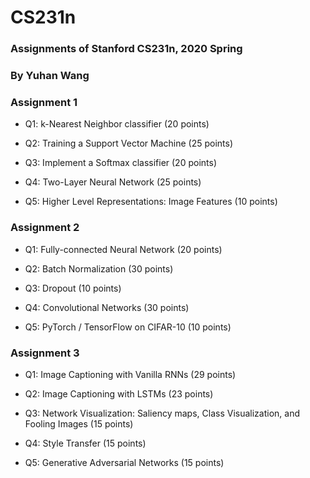 # CS231n
### Assignments of Stanford CS231n, 2020 Spring
### By Yuhan Wang

### Assignment 1

* Q1: k-Nearest Neighbor classifier (20 points)

* Q2: Training a Support Vector Machine (25 points)

* Q3: Implement a Softmax classifier (20 points)

* Q4: Two-Layer Neural Network (25 points)

* Q5: Higher Level Representations: Image Features (10 points)

### Assignment 2

* Q1: Fully-connected Neural Network (20 points)

* Q2: Batch Normalization (30 points)

* Q3: Dropout (10 points)

* Q4: Convolutional Networks (30 points)

* Q5: PyTorch / TensorFlow on CIFAR-10 (10 points)

### Assignment 3

* Q1: Image Captioning with Vanilla RNNs (29 points)

* Q2: Image Captioning with LSTMs (23 points)

* Q3: Network Visualization: Saliency maps, Class Visualization, and Fooling Images (15 points)

* Q4: Style Transfer (15 points)

* Q5: Generative Adversarial Networks (15 points)
